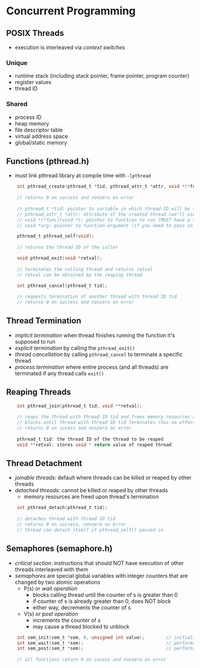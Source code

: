 # Concurrent Programming

## POSIX Threads

- execution is interleaved via *context switches*

### Unique

- runtime stack (including stack pointer, frame pointer, program counter)
- register values
- thread ID

### Shared

- process ID
- heap memory
- file descriptor table
- virtual address space
- global/static memory

## Functions (pthread.h)

- must link pthread library at compile time with `-lpthread`

```C
    int pthread_create(pthread_t *tid, pthread_attr_t *attr, void *(*func)(void *), void *arg);
    
    // returns 0 on success and nonzero on error
    
    // pthread_t *tid: pointer to variable in which thread ID will be stored
    // pthread_attr_t *attr: attribute of the created thread (we'll use NULL)
    // void *(*func)(void *): pointer to function to run (MUST have a single void * argument and void * return value)
    // void *arg: pointer to function argument (if you need to pass in multiple things, make a struct and pass in a pointer)
```

```C
    pthread_t pthread_self(void);
    
    // returns the thread ID of the caller
```

```C
    void pthread_exit(void *retval);
    
    // terminates the calling thread and returns retval
    // retval can be obtained by the reaping thread
```

```C
    int pthread_cancel(pthread_t tid);
    
    // requests termination of another thread with thread ID tid
    // returns 0 on success and nonzero on error
```

## Thread Termination

- *implicit termination* when thread finishes running the function it's supposed to run
- *explicit termination* by calling the `pthread_exit()`
- *thread cancellation* by calling `pthread_cancel` to terminate a specific thread
- *process termination* where entire process (and all threads) are terminated if any thread calls `exit()`

## Reaping Threads

```C
    int pthread_join(pthread_t tid, void **retval);
    
    // reaps the thread with thread ID tid and frees memory resources associated with it
    // blocks until thread with thread ID tid terminates (has no effect if already terminated)
    // returns 0 on sucess and nonzero on error
    
    pthread_t tid: the thread ID of the thread to be reaped
    void **retval: stores void * return value of reaped thread
```

## Thread Detachment

- *joinable threads*: default where threads can be killed or reaped by other threads
- *detached threads*: cannot be killed or reaped by other threads 
  - memory resources are freed upon thread's termination

```C
    int pthread_detach(pthread_t tid);
    
    // detaches thread with thread ID tid
    // returns 0 on success, nonzero on error
    // thread can detach itself if pthread_self() passed in
```

## Semaphores (semaphore.h)

- *critical section*: instructions that should NOT have execution of other threads interleaved with them
- *semaphores* are special global variables with integer counters that are changed by two atomic operations
  - P(s) or *wait operation*
    - blocks calling thread until the counter of s is greater than 0
    - if counter of s is already greater than 0, does NOT block
    - either way, decrements the counter of s
  - V(s) or *post operation*
    - increments the counter of s
    - may cause a thread blocked to unblock

```C
    int sem_init(sem_t *sem, 0, unsigned int value);        // initializes initial value to value (use 1 for binary semaphore)
    int sem_wait(sem_t *sem);                               // performs the P(s) wait operation on the semaphore
    int sem_post(sem_t *sem);                               // performs the V(s) post operation on the semaphore
    
    // all functions return 0 on sucess and nonzero on error
```
